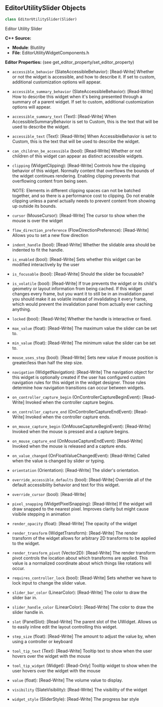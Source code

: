 ## EditorUtilitySlider Objects

```python
class EditorUtilitySlider(Slider)
```

Editor Utility Slider

**C++ Source:**

- **Module**: Blutility
- **File**: EditorUtilityWidgetComponents.h

**Editor Properties:** (see get_editor_property/set_editor_property)

- ``accessible_behavior`` (SlateAccessibleBehavior):  [Read-Write] Whether or not the widget is accessible, and how to describe it. If set to custom, additional customization options will appear.
- ``accessible_summary_behavior`` (SlateAccessibleBehavior):  [Read-Write] How to describe this widget when it's being presented through a summary of a parent widget. If set to custom, additional customization options will appear.
- ``accessible_summary_text`` (Text):  [Read-Write] When AccessibleSummaryBehavior is set to Custom, this is the text that will be used to describe the widget.
- ``accessible_text`` (Text):  [Read-Write] When AccessibleBehavior is set to Custom, this is the text that will be used to describe the widget.
- ``can_children_be_accessible`` (bool):  [Read-Write] Whether or not children of this widget can appear as distinct accessible widgets.
- ``clipping`` (WidgetClipping):  [Read-Write] Controls how the clipping behavior of this widget.  Normally content that overflows the
  bounds of the widget continues rendering.  Enabling clipping prevents that overflowing content
  from being seen.

  NOTE: Elements in different clipping spaces can not be batched together, and so there is a
  performance cost to clipping.  Do not enable clipping unless a panel actually needs to prevent
  content from showing up outside its bounds.
- ``cursor`` (MouseCursor):  [Read-Write] The cursor to show when the mouse is over the widget
- ``flow_direction_preference`` (FlowDirectionPreference):  [Read-Write] Allows you to set a new flow direction
- ``indent_handle`` (bool):  [Read-Write] Whether the slidable area should be indented to fit the handle.
- ``is_enabled`` (bool):  [Read-Write] Sets whether this widget can be modified interactively by the user
- ``is_focusable`` (bool):  [Read-Write] Should the slider be focusable?
- ``is_volatile`` (bool):  [Read-Write] If true prevents the widget or its child's geometry or layout information from being cached.  If this widget
  changes every frame, but you want it to still be in an invalidation panel you should make it as volatile
  instead of invalidating it every frame, which would prevent the invalidation panel from actually
  ever caching anything.
- ``locked`` (bool):  [Read-Write] Whether the handle is interactive or fixed.
- ``max_value`` (float):  [Read-Write] The maximum value the slider can be set to.
- ``min_value`` (float):  [Read-Write] The minimum value the slider can be set to.
- ``mouse_uses_step`` (bool):  [Read-Write] Sets new value if mouse position is greater/less than half the step size.
- ``navigation`` (WidgetNavigation):  [Read-Write] The navigation object for this widget is optionally created if the user has configured custom
  navigation rules for this widget in the widget designer.  Those rules determine how navigation transitions
  can occur between widgets.
- ``on_controller_capture_begin`` (OnControllerCaptureBeginEvent):  [Read-Write] Invoked when the controller capture begins.
- ``on_controller_capture_end`` (OnControllerCaptureEndEvent):  [Read-Write] Invoked when the controller capture ends.
- ``on_mouse_capture_begin`` (OnMouseCaptureBeginEvent):  [Read-Write] Invoked when the mouse is pressed and a capture begins.
- ``on_mouse_capture_end`` (OnMouseCaptureEndEvent):  [Read-Write] Invoked when the mouse is released and a capture ends.
- ``on_value_changed`` (OnFloatValueChangedEvent):  [Read-Write] Called when the value is changed by slider or typing.
- ``orientation`` (Orientation):  [Read-Write] The slider's orientation.
- ``override_accessible_defaults`` (bool):  [Read-Write] Override all of the default accessibility behavior and text for this widget.
- ``override_cursor`` (bool):  [Read-Write]
- ``pixel_snapping`` (WidgetPixelSnapping):  [Read-Write] If the widget will draw snapped to the nearest pixel.  Improves clarity but might cause visibile stepping in animation
- ``render_opacity`` (float):  [Read-Write] The opacity of the widget
- ``render_transform`` (WidgetTransform):  [Read-Write] The render transform of the widget allows for arbitrary 2D transforms to be applied to the widget.
- ``render_transform_pivot`` (Vector2D):  [Read-Write] The render transform pivot controls the location about which transforms are applied.
  This value is a normalized coordinate about which things like rotations will occur.
- ``requires_controller_lock`` (bool):  [Read-Write] Sets whether we have to lock input to change the slider value.
- ``slider_bar_color`` (LinearColor):  [Read-Write] The color to draw the slider bar in.
- ``slider_handle_color`` (LinearColor):  [Read-Write] The color to draw the slider handle in.
- ``slot`` (PanelSlot):  [Read-Write] The parent slot of the UWidget.  Allows us to easily inline edit the layout controlling this widget.
- ``step_size`` (float):  [Read-Write] The amount to adjust the value by, when using a controller or keyboard
- ``tool_tip_text`` (Text):  [Read-Write] Tooltip text to show when the user hovers over the widget with the mouse
- ``tool_tip_widget`` (Widget):  [Read-Only] Tooltip widget to show when the user hovers over the widget with the mouse
- ``value`` (float):  [Read-Write] The volume value to display.
- ``visibility`` (SlateVisibility):  [Read-Write] The visibility of the widget
- ``widget_style`` (SliderStyle):  [Read-Write] The progress bar style

<a id="unreal.EditorUtilitySpinBox"></a>